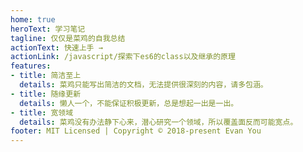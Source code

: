 ```yaml
---
home: true
heroText: 学习笔记
tagline: 仅仅是菜鸡的自我总结
actionText: 快速上手 →
actionLink: /javascript/探索下es6的class以及继承的原理
features:
- title: 简洁至上
  details: 菜鸡只能写出简洁的文档，无法提供很深刻的内容，请多包涵。
- title: 随缘更新
  details: 懒人一个，不能保证积极更新，总是想起一出是一出。
- title: 宽领域
  details: 菜鸡没有办法静下心来，潜心研究一个领域，所以覆盖面反而可能宽点。
footer: MIT Licensed | Copyright © 2018-present Evan You
---
```

